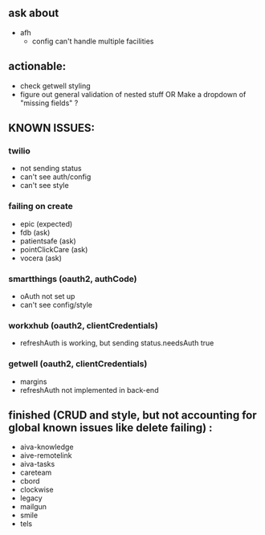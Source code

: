 ## ask about

- afh
  - config can't handle multiple facilities

## actionable:

- check getwell styling
- figure out general validation of nested stuff OR Make a dropdown of "missing fields" ?

## KNOWN ISSUES:

### twilio

- not sending status
- can't see auth/config
- can't see style

### failing on create

- epic (expected)
- fdb (ask)
- patientsafe (ask)
- pointClickCare (ask)
- vocera (ask)

### smartthings (oauth2, authCode)

- oAuth not set up
- can't see config/style

### workxhub (oauth2, clientCredentials)

- refreshAuth is working, but sending status.needsAuth true

### getwell (oauth2, clientCredentials)

- margins
- refreshAuth not implemented in back-end

## finished (CRUD and style, but not accounting for global known issues like delete failing) :

- aiva-knowledge
- aive-remotelink
- aiva-tasks
- careteam
- cbord
- clockwise
- legacy
- mailgun
- smile
- tels
